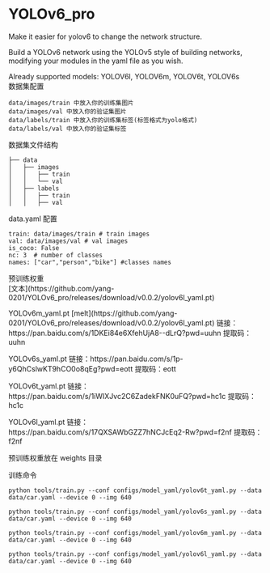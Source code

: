 # YOLOv6_pro
<p>
Make it easier for yolov6 to change the network structure.
</p>
<p>
Build a YOLOv6 network using the YOLOv5 style of building networks, modifying your modules in the yaml file as you wish.
</p>
Already supported models:
YOLOV6l,
YOLOV6m,
YOLOV6t,
YOLOV6s
<summary> 数据集配置 </summary>

```
data/images/train 中放入你的训练集图片
data/images/val 中放入你的验证集图片
data/labels/train 中放入你的训练集标签(标签格式为yolo格式)
data/labels/val 中放入你的验证集标签 
```
<summary> 数据集文件结构 </summary>

```
├── data
│   ├── images
│   │   ├── train
│   │   └── val
│   ├── labels
│   │   ├── train
│   │   ├── val
```

<summary> data.yaml 配置 </summary>

```shell
train: data/images/train # train images
val: data/images/val # val images
is_coco: False
nc: 3  # number of classes
names: ["car","person","bike"] #classes names
```

<summary> 预训练权重 </summary>
[文本](https://github.com/yang-0201/YOLOv6_pro/releases/download/v0.0.2/yolov6l_yaml.pt)
<p>
  YOLOv6m_yaml.pt 
 [melt](https://github.com/yang-0201/YOLOv6_pro/releases/download/v0.0.2/yolov6l_yaml.pt)
 链接：https://pan.baidu.com/s/1DKEi84e6XfehUjA8--dLrQ?pwd=uuhn  提取码：uuhn 
</p>
<p>
  YOLOv6s_yaml.pt 链接：https://pan.baidu.com/s/1p-y6QhCslwKT9hCO0o8qEg?pwd=eott  提取码：eott 
</p>
<p>
  YOLOv6t_yaml.pt 链接：https://pan.baidu.com/s/1iWIXJvc2C6ZadekFNK0uFQ?pwd=hc1c  提取码：hc1c 
</p>
<p>
  YOLOv6l_yaml.pt 链接：https://pan.baidu.com/s/17QXSAWbGZZ7hNCJcEq2-Rw?pwd=f2nf  提取码：f2nf 
</p>
<p>
  预训练权重放在 weights 目录
</p>

<summary> 训练命令 </summary>

```shell
python tools/train.py --conf configs/model_yaml/yolov6t_yaml.py --data data/car.yaml --device 0 --img 640
```

```shell
python tools/train.py --conf configs/model_yaml/yolov6s_yaml.py --data data/car.yaml --device 0 --img 640
```

```shell
python tools/train.py --conf configs/model_yaml/yolov6m_yaml.py --data data/car.yaml --device 0 --img 640
```

```shell
python tools/train.py --conf configs/model_yaml/yolov6l_yaml.py --data data/car.yaml --device 0 --img 640
```
